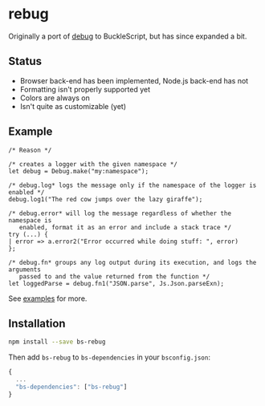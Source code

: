 
# rebug

Originally a port of [debug](https://github.com/visionmedia/debug) to BuckleScript, but has since expanded a bit.

## Status

* Browser back-end has been implemented, Node.js back-end has not
* Formatting isn't properly supported yet
* Colors are always on
* Isn't quite as customizable (yet)

## Example

```reason
/* Reason */

/* creates a logger with the given namespace */
let debug = Debug.make("my:namespace");

/* debug.log* logs the message only if the namespace of the logger is enabled */
debug.log1("The red cow jumps over the lazy giraffe");

/* debug.error* will log the message regardless of whether the namespace is
   enabled, format it as an error and include a stack trace */
try (...) {
| error => a.error2("Error occurred while doing stuff: ", error)
};

/* debug.fn* groups any log output during its execution, and logs the arguments
   passed to and the value returned from the function */
let loggedParse = debug.fn1("JSON.parse", Js.Json.parseExn);
```

See [examples](https://github.com/glennsl/rebug/blob/master/examples/) for more.

## Installation

```sh
npm install --save bs-rebug
```

Then add `bs-rebug` to `bs-dependencies` in your `bsconfig.json`:
```js
{
  ...
  "bs-dependencies": ["bs-rebug"]
}
```
